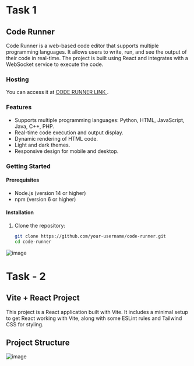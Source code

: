 # Task 1

## Code Runner

Code Runner is a web-based code editor that supports multiple programming languages. It allows users to write, run, and see the output of their code in real-time. The project is built using React and integrates with a WebSocket service to execute the code.

### Hosting

You can access it at [CODE RUNNER LINK ](https://task-1-code-runner.vercel.app/).

### Features

- Supports multiple programming languages: Python, HTML, JavaScript, Java, C++, PHP.
- Real-time code execution and output display.
- Dynamic rendering of HTML code.
- Light and dark themes.
- Responsive design for mobile and desktop.

### Getting Started

#### Prerequisites

- Node.js (version 14 or higher)
- npm (version 6 or higher)

#### Installation

1. Clone the repository:

   ```bash
   git clone https://github.com/your-username/code-runner.git
   cd code-runner

![image](https://github.com/user-attachments/assets/ac965448-f6d3-467a-9c78-851d212ebebe)

# Task - 2

## Vite + React Project

This project is a React application built with Vite. It includes a minimal setup to get React working with Vite, along with some ESLint rules and Tailwind CSS for styling.

## Project Structure

![image](https://github.com/user-attachments/assets/7171a8c8-c926-4ea6-a5c2-902747e1e7a9)

